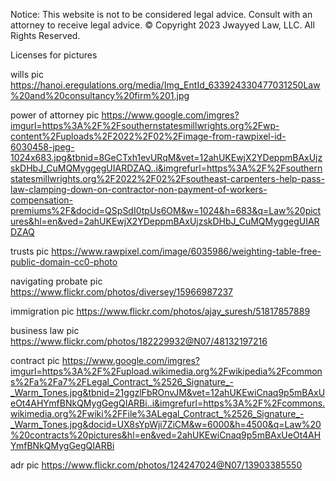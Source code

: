Notice: This website is not to be considered legal advice. Consult with an attorney to receive legal advice. 
© Copyright 2023 Jwayyed Law, LLC. All Rights Reserved.


Licenses for pictures

wills pic
https://hanoi.eregulations.org/media/Img_EntId_633924330477031250Law%20and%20consultancy%20firm%201.jpg

power of attorney pic
https://www.google.com/imgres?imgurl=https%3A%2F%2Fsouthernstatesmillwrights.org%2Fwp-content%2Fuploads%2F2022%2F02%2Fimage-from-rawpixel-id-6030458-jpeg-1024x683.jpg&tbnid=8GeCTxh1evURqM&vet=12ahUKEwjX2YDeppmBAxUjzskDHbJ_CuMQMyggegUIARDZAQ..i&imgrefurl=https%3A%2F%2Fsouthernstatesmillwrights.org%2F2022%2F02%2Fsoutheast-carpenters-help-pass-law-clamping-down-on-contractor-non-payment-of-workers-compensation-premiums%2F&docid=QSpSdI0tpUs6OM&w=1024&h=683&q=Law%20pictures&hl=en&ved=2ahUKEwjX2YDeppmBAxUjzskDHbJ_CuMQMyggegUIARDZAQ

trusts pic
https://www.rawpixel.com/image/6035986/weighting-table-free-public-domain-cc0-photo

navigating probate pic
https://www.flickr.com/photos/diversey/15966987237

immigration pic
https://www.flickr.com/photos/ajay_suresh/51817857889

business law pic
https://www.flickr.com/photos/182229932@N07/48132197216

contract pic
https://www.google.com/imgres?imgurl=https%3A%2F%2Fupload.wikimedia.org%2Fwikipedia%2Fcommons%2Fa%2Fa7%2FLegal_Contract_%2526_Signature_-_Warm_Tones.jpg&tbnid=21ggzlFbROnvJM&vet=12ahUKEwiCnaq9p5mBAxUeOt4AHYmfBNkQMygGegQIARBi..i&imgrefurl=https%3A%2F%2Fcommons.wikimedia.org%2Fwiki%2FFile%3ALegal_Contract_%2526_Signature_-_Warm_Tones.jpg&docid=UX8sYpWji7ZiCM&w=6000&h=4500&q=Law%20%20contracts%20pictures&hl=en&ved=2ahUKEwiCnaq9p5mBAxUeOt4AHYmfBNkQMygGegQIARBi

adr pic
https://www.flickr.com/photos/124247024@N07/13903385550

